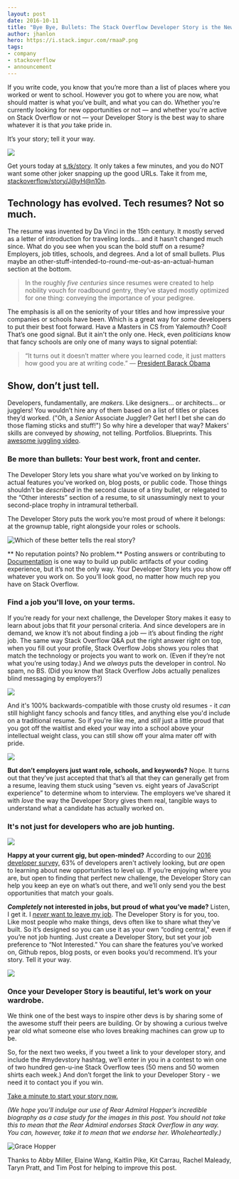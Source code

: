 ```yaml
---
layout: post
date: 2016-10-11
title: "Bye Bye, Bullets: The Stack Overflow Developer Story is the New Technical Resume"
author: jhanlon
hero: https://i.stack.imgur.com/rmaaP.png
tags: 
- company
- stackoverflow
- announcement
---
```


If you write code, you know that you’re more than a list of places where you worked or went to school. However you got to where you are now, what should matter is what you’ve built, and what you can do. Whether you're currently looking for new opportunities or not — and whether you're active on Stack Overflow or not — your Developer Story is the best way to share whatever it is that *you* take pride in.

It’s your story; tell it your way.

![](https://i.stack.imgur.com/Xd0YG.png)

Get yours today at [s.tk/story](s.tk/story). It only takes a few minutes, and you do NOT want some other joker snapping up the good URLs. Take it from me, [stackoverflow/story/J@yH@n10n](https://www.youtube.com/watch?v=DLzxrzFCyOs).

## Technology has evolved. Tech resumes? Not so much. 

The resume was invented by Da Vinci in the 15th century. It mostly served as a letter of introduction for traveling lords… and it hasn’t changed much since. What do you see when you scan the bold stuff on a resume? Employers,  job titles, schools, and degrees. And a lot of small bullets. Plus maybe an other-stuff-intended-to-round-me-out-as-an-actual-human section at the bottom. 

> In the roughly *five centuries* since resumes were created to help nobility vouch for roadbound gentry, they’ve stayed mostly optimized for one thing: conveying the importance of your pedigree.

The emphasis is all on the seniority of your titles and how impressive your companies or schools have been. Which is a great way for *some* developers to put their best foot forward. Have a Masters in CS from Yalemouth? Cool! That’s one good signal. But it ain't the only one. Heck, even *politicians* know that fancy schools are only one of many ways to signal potential:

> “It turns out it doesn’t matter where you learned code, it just matters how good you are at writing code.” — [President Barack Obama](https://www.wired.com/2015/03/techhire-initiative/)

## Show, don’t just tell.

Developers, fundamentally, are *makers*. Like designers… or architects… or jugglers!  You wouldn’t hire any of them based on a list of titles or places they’d worked. ("Oh, a *Senior* Associate Juggler?  Get her! I bet she can do those flaming sticks and stuff!") So why hire a developer that way? Makers' skills are conveyed by *showing*, not telling. Portfolios. Blueprints. This [awesome juggling video](https://vimeo.com/71300481). 

### Be more than bullets:  Your best work, front and center. 

The Developer Story lets you share what you've worked on by linking to actual features you’ve worked on, blog posts, or public code. Those things shouldn’t be *described* in the second clause of a tiny bullet, or relegated to the “Other interests” section of a resume, to sit unassumingly next to your second-place trophy in intramural tetherball. 

The Developer Story puts the work you’re most proud of where it belongs: at the grownup table, right alongside your roles or schools.

![Which of these better tells the real story?](https://i.stack.imgur.com/5jcMz.png)

** No reputation points? No problem.** Posting answers or contributing to [Documentation](http://stackoverflow.com/documentation) is one way to build up public artifacts of your coding experience, but it’s not the only way. Your Developer Story lets you show off whatever you work on. So you’ll look good, no matter how much rep you have on Stack Overflow.

### Find a job you'll love, on your terms. 

If you’re ready for your next challenge, the Developer Story makes it easy to learn about jobs that fit *your* personal criteria. And since developers are in demand, we know it’s not about finding a job — it’s about finding the *right* job. The same way Stack Overflow Q&A put the right answer right on top, when you fill out your profile, Stack Overflow Jobs shows you roles that match the technology or projects you want to work on. (Even if they’re not what you’re using today.)  And we *always* puts the developer in control. No spam, no BS. (Did you know that Stack Overflow Jobs actually penalizes blind messaging by employers?) 

![](https://i.stack.imgur.com/i8Y3H.png)

And it's 100% backwards-compatible with those crusty old resumes - it *can* still highlight fancy schools and fancy titles, and anything else you'd include on a traditional resume. So if you're like me, and *still* just a little proud that you got off the waitlist and eked your way into a school above your intellectual weight class, you can still show off your alma mater off with pride.

![](https://i.stack.imgur.com/0VEqO.png)

**But don’t employers just want role, schools, and keywords?**
Nope. It turns out that they’ve just accepted that that’s all that they can generally get from a resume, leaving them stuck using “seven vs. eight years of JavaScript experience” to determine whom to interview. The employers we’ve shared it with *love* the way the Developer Story gives them real, tangible ways to understand what a candidate has actually worked on. 

### It's not just for developers who are job hunting. 

![](https://i.stack.imgur.com/iI5fD.png)

**Happy at your current gig, but open-minded?** According to our [2016 developer survey,](http://stackoverflow.com/research/developer-survey-2016) 63% of developers aren't actively looking, but *are* open to learning about new opportunities to level up. If you’re enjoying where you are, but open to finding that perfect new challenge, the Developer Story can help you keep an eye on what’s out there, and we’ll only send you the best opportunities that match your goals.

**_Completely_ not interested in jobs, but proud of what you’ve made?** Listen, I get it. I [*never* want to leave my job](https://twitter.com/JayHanlon/status/775721682661216256). The Developer Story is for you, too. Like most people who make things, devs often like to share what they’ve built. So it’s designed so you can use it as your own “coding central," even if you’re not job hunting. Just create a Developer Story, but set your job preference to “Not Interested.” You can share the features you’ve worked on, Github repos, blog posts, or even books you’d recommend. It’s your story. Tell it your way.

![](https://i.stack.imgur.com/2RVAi.png)

### Once your Developer Story is beautiful, let’s work on your wardrobe.
We think one of the best ways to inspire other devs is by sharing some of the awesome stuff their peers are building. Or by showing a curious twelve year old what someone else who loves breaking machines can grow up to be. 

So, for the next two weeks, if you tweet a link to your developer story, and include the #mydevstory hashtag, we’ll enter in you in a contest to win one of two hundred gen-u-ine Stack Overflow tees (50 mens and 50 women shirts each week.) And don’t forget the link to your Developer Story - we need it to contact you if you win.

[Take a minute to start your story now.](http://stackoverflow.com/users/story/join)

*(We hope you’ll indulge our use of Rear Admiral Hopper’s incredible biography as a case study for the images in this post. You should not take this to mean that the Rear Admiral endorses Stack Overflow in any way. You can, however, take it to mean that we endorse her. Wholeheartedly.)*

![Grace Hopper](https://i.stack.imgur.com/b9CbL.png)

Thanks to Abby Miller, Elaine Wang, Kaitlin Pike, Kit Carrau, Rachel Maleady, Taryn Pratt, and Tim Post for helping to improve this post.


